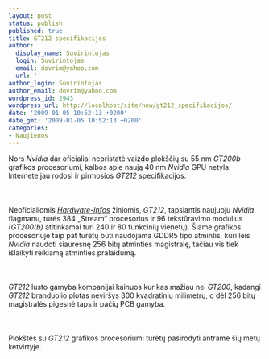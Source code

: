 ```yaml
---
layout: post
status: publish
published: true
title: GT212 specifikacijos
author:
  display_name: Suvirintojas
  login: Suvirintojas
  email: dovrim@yahoo.com
  url: ''
author_login: Suvirintojas
author_email: dovrim@yahoo.com
wordpress_id: 2943
wordpress_url: http://localhost/site/new/gt212_specifikacijos/
date: '2009-01-05 10:52:13 +0200'
date_gmt: '2009-01-05 10:52:13 +0200'
categories:
- Naujienos
---
```

<p>Nors <i>Nvidia</i> dar oficialiai nepristatė vaizdo plokščių su 55 nm <i>GT200b</i> grafikos procesoriumi, kalbos apie naują 40 nm <i>Nvidia</i> GPU netyla. Internete jau rodosi ir pirmosios <i>GT212</i> specifikacijos.<br />
<br><br />
<br>Neoficialiomis <a class="ns" href="http://www.hardware-infos.com/news.php?news=2629&amp;sprache=1"><i>Hardware-Infos</i></a> žiniomis, <i>GT212</i>, tapsiantis naujuoju <i>Nvidia</i> flagmanu, turės 384 „Stream“ procesorius ir 96 tekstūravimo modulius (<i>GT200(b)</i> atitinkamai turi 240 ir 80 funkcinių vienetų). Šiame grafikos procesoriuje taip pat turėtų būti naudojama GDDR5 tipo atmintis, kuri leis <i>Nvidia</i> naudoti siauresnę 256 bitų atminties magistralę, tačiau vis tiek išlaikyti reikiamą atminties pralaidumą.<br />
<br><br />
<br><i>GT212</i> lusto gamyba kompanijai kainuos kur kas mažiau nei <i>GT200</i>, kadangi <i>GT212</i> branduolio plotas neviršys 300 kvadratinių milimetrų, o dėl 256 bitų magistralės pigesnė taps ir pačių PCB gamyba.<br />
<br><br />
<br>Plokštės su <i>GT212</i> grafikos procesoriumi turėtų pasirodyti antrame šių metų ketvirtyje.<br />
<br><br />
<br><br />
<br></p>
